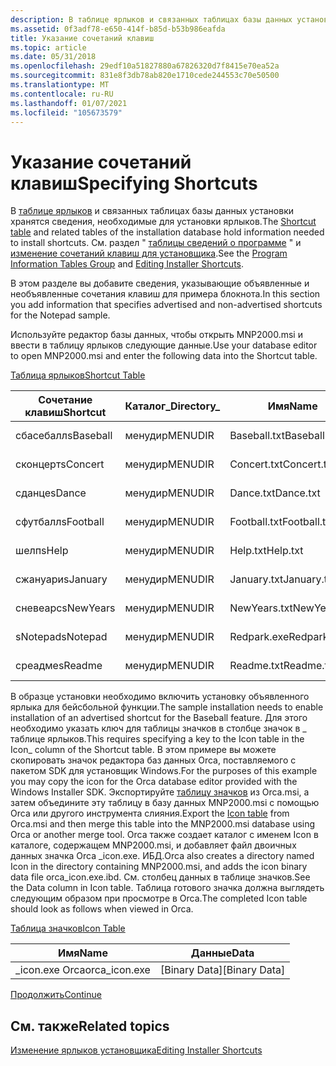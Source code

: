 ```yaml
---
description: В таблице ярлыков и связанных таблицах базы данных установки хранятся сведения, необходимые для установки ярлыков. См. раздел "таблицы сведений о программе" и изменение сочетаний клавиш для установщика.
ms.assetid: 0f3adf78-e650-414f-b85d-b53b986eafda
title: Указание сочетаний клавиш
ms.topic: article
ms.date: 05/31/2018
ms.openlocfilehash: 29edf10a51827880a67826320d7f8415e70ea52a
ms.sourcegitcommit: 831e8f3db78ab820e1710cede244553c70e50500
ms.translationtype: MT
ms.contentlocale: ru-RU
ms.lasthandoff: 01/07/2021
ms.locfileid: "105673579"
---
```

# <a name="specifying-shortcuts"></a><span data-ttu-id="d8636-104">Указание сочетаний клавиш</span><span class="sxs-lookup"><span data-stu-id="d8636-104">Specifying Shortcuts</span></span>

<span data-ttu-id="d8636-105">В [таблице ярлыков](shortcut-table.md) и связанных таблицах базы данных установки хранятся сведения, необходимые для установки ярлыков.</span><span class="sxs-lookup"><span data-stu-id="d8636-105">The [Shortcut table](shortcut-table.md) and related tables of the installation database hold information needed to install shortcuts.</span></span> <span data-ttu-id="d8636-106">См. раздел " [таблицы сведений о программе](program-information-tables-group.md) " и [изменение сочетаний клавиш для установщика](editing-installer-shortcuts.md).</span><span class="sxs-lookup"><span data-stu-id="d8636-106">See the [Program Information Tables Group](program-information-tables-group.md) and [Editing Installer Shortcuts](editing-installer-shortcuts.md).</span></span>

<span data-ttu-id="d8636-107">В этом разделе вы добавите сведения, указывающие объявленные и необъявленные сочетания клавиш для примера блокнота.</span><span class="sxs-lookup"><span data-stu-id="d8636-107">In this section you add information that specifies advertised and non-advertised shortcuts for the Notepad sample.</span></span>

<span data-ttu-id="d8636-108">Используйте редактор базы данных, чтобы открыть MNP2000.msi и ввести в таблицу ярлыков следующие данные.</span><span class="sxs-lookup"><span data-stu-id="d8636-108">Use your database editor to open MNP2000.msi and enter the following data into the Shortcut table.</span></span>

[<span data-ttu-id="d8636-109">Таблица ярлыков</span><span class="sxs-lookup"><span data-stu-id="d8636-109">Shortcut Table</span></span>](shortcut-table.md)



| <span data-ttu-id="d8636-110">Сочетание клавиш</span><span class="sxs-lookup"><span data-stu-id="d8636-110">Shortcut</span></span>  | <span data-ttu-id="d8636-111">Каталог\_</span><span class="sxs-lookup"><span data-stu-id="d8636-111">Directory\_</span></span> | <span data-ttu-id="d8636-112">Имя</span><span class="sxs-lookup"><span data-stu-id="d8636-112">Name</span></span>         | <span data-ttu-id="d8636-113">Компонент\_</span><span class="sxs-lookup"><span data-stu-id="d8636-113">Component\_</span></span> | <span data-ttu-id="d8636-114">Целевой объект</span><span class="sxs-lookup"><span data-stu-id="d8636-114">Target</span></span>             | <span data-ttu-id="d8636-115">Аргументы</span><span class="sxs-lookup"><span data-stu-id="d8636-115">Arguments</span></span> | <span data-ttu-id="d8636-116">Описание</span><span class="sxs-lookup"><span data-stu-id="d8636-116">Description</span></span> | <span data-ttu-id="d8636-117">Сочетание клавиш</span><span class="sxs-lookup"><span data-stu-id="d8636-117">Hotkey</span></span> | <span data-ttu-id="d8636-118">Значок\_</span><span class="sxs-lookup"><span data-stu-id="d8636-118">Icon\_</span></span>         | <span data-ttu-id="d8636-119">икониндекс</span><span class="sxs-lookup"><span data-stu-id="d8636-119">IconIndex</span></span> | <span data-ttu-id="d8636-120">шовкмд</span><span class="sxs-lookup"><span data-stu-id="d8636-120">ShowCmd</span></span> | <span data-ttu-id="d8636-121">вкдир</span><span class="sxs-lookup"><span data-stu-id="d8636-121">WkDir</span></span> |
|-----------|-------------|--------------|-------------|--------------------|-----------|-------------|--------|----------------|-----------|---------|-------|
| <span data-ttu-id="d8636-122">сбасебалл</span><span class="sxs-lookup"><span data-stu-id="d8636-122">sBaseball</span></span> | <span data-ttu-id="d8636-123">менудир</span><span class="sxs-lookup"><span data-stu-id="d8636-123">MENUDIR</span></span>     | <span data-ttu-id="d8636-124">Baseball.txt</span><span class="sxs-lookup"><span data-stu-id="d8636-124">Baseball.txt</span></span> | <span data-ttu-id="d8636-125">Команды</span><span class="sxs-lookup"><span data-stu-id="d8636-125">Baseball</span></span>    | <span data-ttu-id="d8636-126">Команды</span><span class="sxs-lookup"><span data-stu-id="d8636-126">Baseball</span></span>           |           |             |        | <span data-ttu-id="d8636-127">\_icon.exe Orca</span><span class="sxs-lookup"><span data-stu-id="d8636-127">orca\_icon.exe</span></span> |           |         |       |
| <span data-ttu-id="d8636-128">сконцерт</span><span class="sxs-lookup"><span data-stu-id="d8636-128">sConcert</span></span>  | <span data-ttu-id="d8636-129">менудир</span><span class="sxs-lookup"><span data-stu-id="d8636-129">MENUDIR</span></span>     | <span data-ttu-id="d8636-130">Concert.txt</span><span class="sxs-lookup"><span data-stu-id="d8636-130">Concert.txt</span></span>  | <span data-ttu-id="d8636-131">Концерт</span><span class="sxs-lookup"><span data-stu-id="d8636-131">Concert</span></span>     | <span data-ttu-id="d8636-132">\[\#Concert.txt\]</span><span class="sxs-lookup"><span data-stu-id="d8636-132">\[\#Concert.txt\]</span></span>  |           |             |        |                |           |         |       |
| <span data-ttu-id="d8636-133">сданце</span><span class="sxs-lookup"><span data-stu-id="d8636-133">sDance</span></span>    | <span data-ttu-id="d8636-134">менудир</span><span class="sxs-lookup"><span data-stu-id="d8636-134">MENUDIR</span></span>     | <span data-ttu-id="d8636-135">Dance.txt</span><span class="sxs-lookup"><span data-stu-id="d8636-135">Dance.txt</span></span>    | <span data-ttu-id="d8636-136">Dance</span><span class="sxs-lookup"><span data-stu-id="d8636-136">Dance</span></span>       | <span data-ttu-id="d8636-137">\[\#Dance.txt\]</span><span class="sxs-lookup"><span data-stu-id="d8636-137">\[\#Dance.txt\]</span></span>    |           |             |        |                |           |         |       |
| <span data-ttu-id="d8636-138">сфутбалл</span><span class="sxs-lookup"><span data-stu-id="d8636-138">sFootball</span></span> | <span data-ttu-id="d8636-139">менудир</span><span class="sxs-lookup"><span data-stu-id="d8636-139">MENUDIR</span></span>     | <span data-ttu-id="d8636-140">Football.txt</span><span class="sxs-lookup"><span data-stu-id="d8636-140">Football.txt</span></span> | <span data-ttu-id="d8636-141">Футбол</span><span class="sxs-lookup"><span data-stu-id="d8636-141">Football</span></span>    | <span data-ttu-id="d8636-142">\[\#Football.txt\]</span><span class="sxs-lookup"><span data-stu-id="d8636-142">\[\#Football.txt\]</span></span> |           |             |        |                |           |         |       |
| <span data-ttu-id="d8636-143">шелп</span><span class="sxs-lookup"><span data-stu-id="d8636-143">sHelp</span></span>     | <span data-ttu-id="d8636-144">менудир</span><span class="sxs-lookup"><span data-stu-id="d8636-144">MENUDIR</span></span>     | <span data-ttu-id="d8636-145">Help.txt</span><span class="sxs-lookup"><span data-stu-id="d8636-145">Help.txt</span></span>     | <span data-ttu-id="d8636-146">Справка</span><span class="sxs-lookup"><span data-stu-id="d8636-146">Help</span></span>        | <span data-ttu-id="d8636-147">\[\#Help.txt\]</span><span class="sxs-lookup"><span data-stu-id="d8636-147">\[\#Help.txt\]</span></span>     |           |             |        |                |           |         |       |
| <span data-ttu-id="d8636-148">сжануари</span><span class="sxs-lookup"><span data-stu-id="d8636-148">sJanuary</span></span>  | <span data-ttu-id="d8636-149">менудир</span><span class="sxs-lookup"><span data-stu-id="d8636-149">MENUDIR</span></span>     | <span data-ttu-id="d8636-150">January.txt</span><span class="sxs-lookup"><span data-stu-id="d8636-150">January.txt</span></span>  | <span data-ttu-id="d8636-151">Январь</span><span class="sxs-lookup"><span data-stu-id="d8636-151">January</span></span>     | <span data-ttu-id="d8636-152">\[\#January.txt\]</span><span class="sxs-lookup"><span data-stu-id="d8636-152">\[\#January.txt\]</span></span>  |           |             |        |                |           |         |       |
| <span data-ttu-id="d8636-153">сневеарс</span><span class="sxs-lookup"><span data-stu-id="d8636-153">sNewYears</span></span> | <span data-ttu-id="d8636-154">менудир</span><span class="sxs-lookup"><span data-stu-id="d8636-154">MENUDIR</span></span>     | <span data-ttu-id="d8636-155">NewYears.txt</span><span class="sxs-lookup"><span data-stu-id="d8636-155">NewYears.txt</span></span> | <span data-ttu-id="d8636-156">невеарс</span><span class="sxs-lookup"><span data-stu-id="d8636-156">NewYears</span></span>    | <span data-ttu-id="d8636-157">\[\#NewYears.txt\]</span><span class="sxs-lookup"><span data-stu-id="d8636-157">\[\#NewYears.txt\]</span></span> |           |             |        |                |           |         |       |
| <span data-ttu-id="d8636-158">sNotepad</span><span class="sxs-lookup"><span data-stu-id="d8636-158">sNotepad</span></span>  | <span data-ttu-id="d8636-159">менудир</span><span class="sxs-lookup"><span data-stu-id="d8636-159">MENUDIR</span></span>     | <span data-ttu-id="d8636-160">Redpark.exe</span><span class="sxs-lookup"><span data-stu-id="d8636-160">Redpark.exe</span></span>  | <span data-ttu-id="d8636-161">Блокнот</span><span class="sxs-lookup"><span data-stu-id="d8636-161">Notepad</span></span>     | <span data-ttu-id="d8636-162">\[\#Redpark.exe\]</span><span class="sxs-lookup"><span data-stu-id="d8636-162">\[\#Redpark.exe\]</span></span>  |           |             |        |                |           |         |       |
| <span data-ttu-id="d8636-163">среадме</span><span class="sxs-lookup"><span data-stu-id="d8636-163">sReadme</span></span>   | <span data-ttu-id="d8636-164">менудир</span><span class="sxs-lookup"><span data-stu-id="d8636-164">MENUDIR</span></span>     | <span data-ttu-id="d8636-165">Readme.txt</span><span class="sxs-lookup"><span data-stu-id="d8636-165">Readme.txt</span></span>   | <span data-ttu-id="d8636-166">Блокнот</span><span class="sxs-lookup"><span data-stu-id="d8636-166">Notepad</span></span>     | <span data-ttu-id="d8636-167">\[\#Readme.txt\]</span><span class="sxs-lookup"><span data-stu-id="d8636-167">\[\#Readme.txt\]</span></span>   |           |             |        |                |           |         |       |



 

<span data-ttu-id="d8636-168">В образце установки необходимо включить установку объявленного ярлыка для бейсбольной функции.</span><span class="sxs-lookup"><span data-stu-id="d8636-168">The sample installation needs to enable installation of an advertised shortcut for the Baseball feature.</span></span> <span data-ttu-id="d8636-169">Для этого необходимо указать ключ для таблицы значков в столбце значок в \_ таблице ярлыков.</span><span class="sxs-lookup"><span data-stu-id="d8636-169">This requires specifying a key to the Icon table in the Icon\_ column of the Shortcut table.</span></span> <span data-ttu-id="d8636-170">В этом примере вы можете скопировать значок редактора баз данных Orca, поставляемого с пакетом SDK для установщик Windows.</span><span class="sxs-lookup"><span data-stu-id="d8636-170">For the purposes of this example you may copy the icon for the Orca database editor provided with the Windows Installer SDK.</span></span> <span data-ttu-id="d8636-171">Экспортируйте [таблицу значков](icon-table.md) из Orca.msi, а затем объедините эту таблицу в базу данных MNP2000.msi с помощью Orca или другого инструмента слияния.</span><span class="sxs-lookup"><span data-stu-id="d8636-171">Export the [Icon table](icon-table.md) from Orca.msi and then merge this table into the MNP2000.msi database using Orca or another merge tool.</span></span> <span data-ttu-id="d8636-172">Orca также создает каталог с именем Icon в каталоге, содержащем MNP2000.msi, и добавляет файл двоичных данных значка Orca \_icon.exe. ИБД.</span><span class="sxs-lookup"><span data-stu-id="d8636-172">Orca also creates a directory named Icon in the directory containing MNP2000.msi, and adds the icon binary data file orca\_icon.exe.ibd.</span></span> <span data-ttu-id="d8636-173">См. столбец данных в таблице значков.</span><span class="sxs-lookup"><span data-stu-id="d8636-173">See the Data column in Icon table.</span></span> <span data-ttu-id="d8636-174">Таблица готового значка должна выглядеть следующим образом при просмотре в Orca.</span><span class="sxs-lookup"><span data-stu-id="d8636-174">The completed Icon table should look as follows when viewed in Orca.</span></span>

[<span data-ttu-id="d8636-175">Таблица значков</span><span class="sxs-lookup"><span data-stu-id="d8636-175">Icon Table</span></span>](icon-table.md)



| <span data-ttu-id="d8636-176">Имя</span><span class="sxs-lookup"><span data-stu-id="d8636-176">Name</span></span>           | <span data-ttu-id="d8636-177">Данные</span><span class="sxs-lookup"><span data-stu-id="d8636-177">Data</span></span>            |
|----------------|-----------------|
| <span data-ttu-id="d8636-178">\_icon.exe Orca</span><span class="sxs-lookup"><span data-stu-id="d8636-178">orca\_icon.exe</span></span> | <span data-ttu-id="d8636-179">\[Binary Data\]</span><span class="sxs-lookup"><span data-stu-id="d8636-179">\[Binary Data\]</span></span> |



 

[<span data-ttu-id="d8636-180">Продолжить</span><span class="sxs-lookup"><span data-stu-id="d8636-180">Continue</span></span>](specifying-properties.md)

## <a name="related-topics"></a><span data-ttu-id="d8636-181">См. также</span><span class="sxs-lookup"><span data-stu-id="d8636-181">Related topics</span></span>

<dl> <dt>

[<span data-ttu-id="d8636-182">Изменение ярлыков установщика</span><span class="sxs-lookup"><span data-stu-id="d8636-182">Editing Installer Shortcuts</span></span>](editing-installer-shortcuts.md)
</dt> </dl>

 

 



